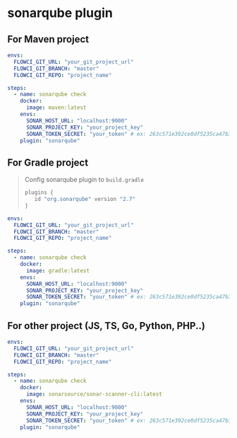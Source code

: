 # sonarqube plugin

## For Maven project

```yml
envs:
  FLOWCI_GIT_URL: "your_git_project_url"
  FLOWCI_GIT_BRANCH: "master"
  FLOWCI_GIT_REPO: "project_name"

steps:
  - name: sonarqube check
    docker:
      image: maven:latest
    envs:
      SONAR_HOST_URL: "localhost:9000"
      SONAR_PROJECT_KEY: "your_project_key"
      SONAR_TOKEN_SECRET: "your_token" # ex: 263c571e392ce0df5235ca47b326537f1f2a42d4
    plugin: "sonarqube"
```

## For Gradle project

> Config sonarqube plugin to `build.gradle`
>
> ```groovy
> plugins {
>    id "org.sonarqube" version "2.7"
>}
>```


```yml
envs:
  FLOWCI_GIT_URL: "your_git_project_url"
  FLOWCI_GIT_BRANCH: "master"
  FLOWCI_GIT_REPO: "project_name"

steps:
  - name: sonarqube check
    docker:
      image: gradle:latest
    envs:
      SONAR_HOST_URL: "localhost:9000"
      SONAR_PROJECT_KEY: "your_project_key"
      SONAR_TOKEN_SECRET: "your_token" # ex: 263c571e392ce0df5235ca47b326537f1f2a42d4
    plugin: "sonarqube"
```

## For other project (JS, TS, Go, Python, PHP..)

```yml
envs:
  FLOWCI_GIT_URL: "your_git_project_url"
  FLOWCI_GIT_BRANCH: "master"
  FLOWCI_GIT_REPO: "project_name"

steps:
  - name: sonarqube check
    docker:
      image: sonarsource/sonar-scanner-cli:latest
    envs:
      SONAR_HOST_URL: "localhost:9000"
      SONAR_PROJECT_KEY: "your_project_key"
      SONAR_TOKEN_SECRET: "your_token" # ex: 263c571e392ce0df5235ca47b326537f1f2a42d4
    plugin: "sonarqube"
```